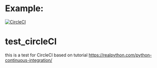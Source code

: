 # Example:
[![CircleCI](https://circleci.com/gh/tinix84/test_circleCI.svg?style=svg)](https://circleci.com/gh/tinix84/test_circleCI
)

# test_circleCI
this is a test for CircleCI based on tutorial https://realpython.com/python-continuous-integration/

